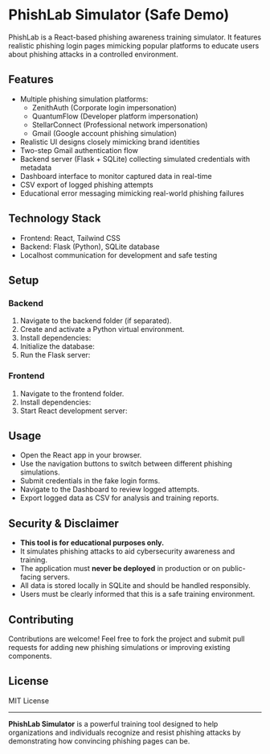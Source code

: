 # PhishLab Simulator (Safe Demo)

PhishLab is a React-based phishing awareness training simulator. It features realistic phishing login pages mimicking popular platforms to educate users about phishing attacks in a controlled environment.

## Features

- Multiple phishing simulation platforms:
  - ZenithAuth (Corporate login impersonation)
  - QuantumFlow (Developer platform impersonation)
  - StellarConnect (Professional network impersonation)
  - Gmail (Google account phishing simulation)
- Realistic UI designs closely mimicking brand identities
- Two-step Gmail authentication flow
- Backend server (Flask + SQLite) collecting simulated credentials with metadata
- Dashboard interface to monitor captured data in real-time
- CSV export of logged phishing attempts
- Educational error messaging mimicking real-world phishing failures

## Technology Stack

- Frontend: React, Tailwind CSS
- Backend: Flask (Python), SQLite database
- Localhost communication for development and safe testing

## Setup

### Backend

1. Navigate to the backend folder (if separated).
2. Create and activate a Python virtual environment.
3. Install dependencies:
4. Initialize the database:
5. Run the Flask server:

### Frontend

1. Navigate to the frontend folder.
2. Install dependencies:
3. Start React development server:

## Usage

- Open the React app in your browser.
- Use the navigation buttons to switch between different phishing simulations.
- Submit credentials in the fake login forms.
- Navigate to the Dashboard to review logged attempts.
- Export logged data as CSV for analysis and training reports.

## Security & Disclaimer

- **This tool is for educational purposes only.**
- It simulates phishing attacks to aid cybersecurity awareness and training.
- The application must **never be deployed** in production or on public-facing servers.
- All data is stored locally in SQLite and should be handled responsibly.
- Users must be clearly informed that this is a safe training environment.

## Contributing

Contributions are welcome! Feel free to fork the project and submit pull requests for adding new phishing simulations or improving existing components.

## License

MIT License

---

**PhishLab Simulator** is a powerful training tool designed to help organizations and individuals recognize and resist phishing attacks by demonstrating how convincing phishing pages can be.


